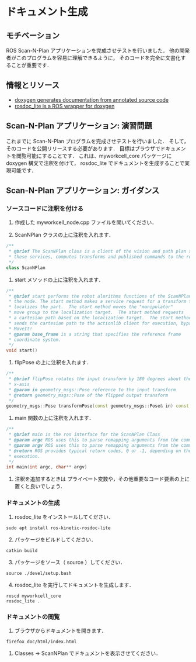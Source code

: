 # ドキュメント生成

## モチベーション

ROS Scan-N-Plan アプリケーションを完成させテストを行いました．
他の開発者がこのプログラムを容易に理解できるように，
そのコードを完全に文書化することが重要です．


## 情報とリソース

* [doxygen generates documentation from annotated source code](http://www.doxygen.org/)
* [rosdoc_lite is a ROS wrapper for doxygen](http://wiki.ros.org/rosdoc_lite)


## Scan-N-Plan アプリケーション: 演習問題

これまでに Scan-N-Plan プログラムを完成させテストを行いました．
そして，そのコードを公開リリースする必要があります．
目標はブラウザでドキュメントを閲覧可能にすることです．
これは、myworkcell_core パッケージに doxygen 構文で注釈を付けて，
rosdoc_lite でドキュメントを生成することで実現可能です．


## Scan-N-Plan アプリケーション: ガイダンス

### ソースコードに注釈を付ける

 1. 作成した myworkcell_node.cpp ファイルを開いてください．

 1. ScanNPlan クラスの上に注釈を入れます．

 ``` c++
 /**
  * @brief The ScanNPlan class is a client of the vision and path plan servers.  The ScanNPLan class takes
  * these services, computes transforms and published commands to the robot.
  */
 class ScanNPlan
 ```

 1. start メソッドの上に注釈を入れます．

 ``` c++
 /**
  * @brief start performs the robot alorithms functions of the ScanNPlan of
  * the node. The start method makes a service request for a transform that
  * localizes the part.  The start method moves the "manipulator"
  * move group to the localization target.  The start method requests
  * a cartesian path based on the localization target.  The start method
  * sends the cartesian path to the actionlib client for execution, bypassig
  * MoveIt!
  * @param base_frame is a string that specifies the reference frame
  * coordinate system.
  */
 void start()
 ```

 1. flipPose の上に注釈を入れます．

 ``` c++
 /**
  * @brief flipPose rotates the input transform by 180 degrees about the
  * x-axis
  * @param in geometry_msgs::Pose reference to the input transform
  * @return geometry_msgs::Pose of the flipped output transform
  */
 geometry_msgs::Pose transformPose(const geometry_msgs::Pose& in) const
 ```

 1. main 関数の上に注釈を入れます．

 ``` c++
 /**
  * @brief main is the ros interface for the ScanNPlan Class
  * @param argc ROS uses this to parse remapping arguments from the command line.
  * @param argv ROS uses this to parse remapping arguments from the command line.
  * @return ROS provides typical return codes, 0 or -1, depending on the
  * execution.
  */
 int main(int argc, char** argv)
 ```

 1. 注釈を追加するときは
    プライベート変数や，その他重要なコード要素の上に置くと良いでしょう．


### ドキュメントの生成

 1. rosdoc_lite をインストールしてください．

 ```
 sudo apt install ros-kinetic-rosdoc-lite
 ```

 2. パッケージをビルドしてください．

 ```
 catkin build
 ```

 3. パッケージをソース（ source ）してください．

 ```
 source ./devel/setup.bash
 ```

 4. rosdoc_lite を実行してドキュメントを生成します．

 ```
 roscd myworkcell_core
 rosdoc_lite .
 ```


### ドキュメントの閲覧

 1. ブラウザからドキュメントを開きます．

 ```
 firefox doc/html/index.html
 ```

 1. Classes -> ScanNPlan でドキュメントを表示させてください．

